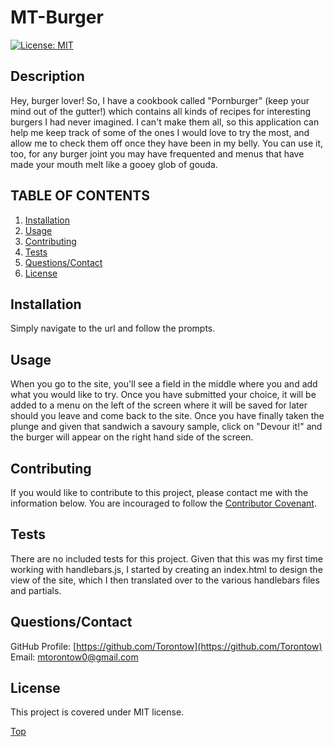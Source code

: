 # MT-Burger

[![License: MIT](https://img.shields.io/badge/License-MIT-yellow.svg)](https://opensource.org/licenses/MIT)

## Description 

Hey, burger lover! So, I have a cookbook called "Pornburger" (keep your mind out of the gutter!) which contains all kinds of recipes for interesting burgers I had never imagined. I can't make them all, so this application can help me keep track of some of the ones I would love to try the most, and allow me to check them off once they have been in my belly. You can use it, too, for any burger joint you may have frequented and menus that have made your mouth melt like a gooey glob of gouda.

## TABLE OF CONTENTS

1. [Installation](#Installation)
2. [Usage](#Usage)
3. [Contributing](#Contributing)
4. [Tests](#Tests)
5. [Questions/Contact](#Questions/Contact)
6. [License](#License)

## Installation

Simply navigate to the url and follow the prompts.

## Usage

When you go to the site, you'll see a field in the middle where you and add what you would like to try. Once you have submitted your choice, it will be added to a menu on the left of the screen where it will be saved for later should you leave and come back to the site. Once you have finally taken the plunge and given that sandwich a savoury sample, click on "Devour it!" and the burger will appear on the right hand side of the screen.

## Contributing

If you would like to contribute to this project, please contact me with the information below. You are incouraged to follow the [Contributor Covenant](https://www.contributor-covenant.org/). 

## Tests

There are no included tests for this project. Given that this was my first time working with handlebars.js, I started by creating an index.html to design the view of the site, which I then translated over to the various handlebars files and partials. 

## Questions/Contact

GitHub Profile: [https://github.com/Torontow](https://github.com/Torontow)
Email: [mtorontow0@gmail.com](mailto:mtorontow0@gmail.com)

## License

This project is covered under MIT license.



[Top](#MT-Burger)
